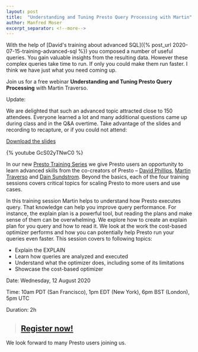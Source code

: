 ```yaml
---
layout: post
title:  "Understanding and Tuning Presto Query Processing with Martin"
author: Manfred Moser
excerpt_separator: <!--more-->
---
```


With the help of [David's training about advanced SQL]({% post_url
2020-07-15-training-advanced-sql %}) you composed a number of useful queries.
You gain valuable insights from the resulting data. However these complex
queries take time to run. If only you could make them run faster. I think we
have just what you need coming up. 

Join us for a free webinar **Understanding and Tuning Presto Query Processing**
with Martin Traverso.

Update:

We are delighted that such an advanced topic attracted close to 150 attendees.
Everyone learned a lot and many additional questions came up during class and in
the Q&A overtime. Take advantage of the slides and recording to recapture, or if
you could not attend:

[Download the slides](https://www.starburstdata.com/wp-content/uploads/2020/08/Presto-Training-Understanding-and-Tuning-Presto-Query-Processing.pdf)

{% youtube GcS02yTNwC0 %}

<!--more-->

In our new [Presto Training Series](https://bit.ly/2NO26Cm) we give Presto users
an opportunity to learn advanced skills from the co-creators of Presto –
[David Phillips](https://github.com/electrum), 
[Martin Traverso](https://github.com/martint) and 
[Dain Sundstrom](https://github.com/dain). Beyond the basics, each of the four 
training sessions covers critical topics for scaling Presto to more users and
use cases. 

In this training session Martin helps to understand how Presto executes query.
That knowledge can help you improve query performance. For instance, the explain
plan is a powerful tool, but reading the plans and make sense of them can be
overwhelming. We explore how to create an explain plan for you query and how to
read it. We look at the work the cost-based optimizer performs and how you can
potentially help Presto run your queries even faster. This session covers to
following topics:

* Explain the EXPLAIN
* Learn how queries are analyzed and executed
* Understand what the optimizer does, including some of its limitations
* Showcase the cost-based optimizer

Date: Wednesday, 12 August 2020

Time: 10am PDT (San Francisco), 1pm EDT (New York), 6pm BST (London), 5pm UTC

Duration: 2h

> ## [Register now!](https://bit.ly/2VB9DZP)

We look forward to many Presto users joining us.
